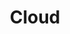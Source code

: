 ---
# This topic lives at
# https://digital.gov/topics/cloud

# Topic Title
title: "Cloud"

# description — keep it short and clear
summary: ""

# Weight
weight: 1

# For more information on managing topics,
# see https://github.com/GSA/digitalgov.gov/wiki/topics
---